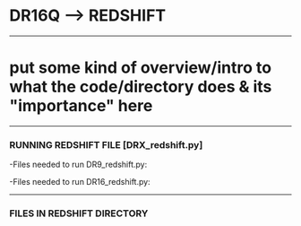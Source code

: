 # DR16Q --> REDSHIFT

------------------------------------------------------------------------------------------------------------------------------------------------------------------------------------------------------

# put some kind of overview/intro to what the code/directory does & its "importance" here

------------------------------------------------------------------------------------------------------------------------------------------------------------------------------------------------------
### RUNNING REDSHIFT FILE [DRX_redshift.py]

-Files needed to run DR9_redshift.py: 

-Files needed to run DR16_redshift.py:

------------------------------------------------------------------------------------------------------------------------------------------------------------------------------------------------------
### FILES IN REDSHIFT DIRECTORY